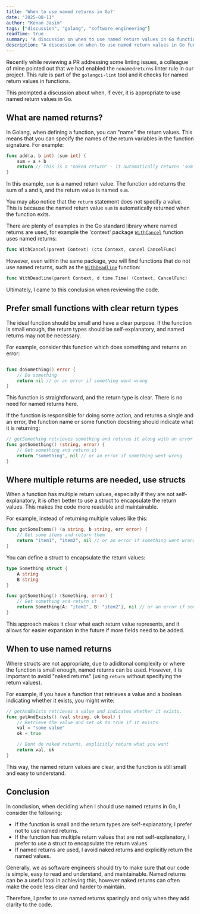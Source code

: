 ```yaml
---
title: 'When to use named returns in Go?'
date: "2025-08-11"
author: "Kenan Jasim"
tags: ["discussion", "golang", "software engineering"]
readTime: true
summary: "A discussion on when to use named return values in Go functions, and when to avoid them."
description: "A discussion on when to use named return values in Go functions, and when to avoid them."
---
```


Recently while reviewing a PR addressing some linting issues, a colleague of mine pointed out that we had enabled the `nonamedreturns` linter rule in our project. This rule is part of the `golangci-lint` tool and it checks for named return values in functions.

This prompted a discussion about when, if ever, it is appropriate to use named return values in Go.

## What are named returns?

In Golang, when defining a function, you can "name" the return values. This means that you can specify the names of the return variables in the function signature. For example:

```go
func add(a, b int) (sum int) {
    sum = a + b
    return // This is a "naked return" - it automatically returns 'sum'
}
```

In this example, `sum` is a named return value. The function `add` returns the sum of `a` and `b`, and the return value is named `sum`.

You may also notice that the `return` statement does not specify a value. This is because the named return value `sum` is automatically returned when the function exits.

There are plenty of examples in the Go standard library where named returns are used, for example the 'context' package [`WithCancel`](https://pkg.go.dev/context#WithCancel) function uses named returns:

```go
func WithCancel(parent Context) (ctx Context, cancel CancelFunc)
```

However, even within the same package, you will find functions that do not use named returns, such as the [`WithDeadline`](https://pkg.go.dev/context#WithDeadline) function:

```go
func WithDeadline(parent Context, d time.Time) (Context, CancelFunc)
```

Ultimately, I came to this conclusion when reviewing the code. 

## Prefer small functions with clear return types

The ideal function should be small and have a clear purpose. If the function is small enough, the return types should be self-explanatory, and named returns may not be necessary.

For example, consider this function which does something and returns an error:

```go

func doSomething() error {
    // Do something
    return nil // or an error if something went wrong
}
```

This function is straightforward, and the return type is clear. There is no need for named returns here.

If the function is responsible for doing some action, and returns a single and an error, the function name or some function docstring should indicate what it is returning:

```go
// getSomething retrieves something and returns it along with an error if it fails.
func getSomething() (string, error) {
    // Get something and return it
    return "something", nil // or an error if something went wrong
}
```

## Where multiple returns are needed, use structs

When a function has multiple return values, especially if they are not self-explanatory, it is often better to use a struct to encapsulate the return values. This makes the code more readable and maintainable.

For example, instead of returning multiple values like this:

```go
func getSomeItems() (a string, b string, err error) {
    // Get some items and return them
    return "item1", "item2", nil // or an error if something went wrong
}
```

You can define a struct to encapsulate the return values:

```go
type Something struct {
    A string
    B string
}

func getSomething() (Something, error) {
    // Get something and return it
    return Something{A: "item1", B: "item2"}, nil // or an error if something went wrong
}
```

This approach makes it clear what each return value represents, and it allows for easier expansion in the future if more fields need to be added. 

## When to use named returns

Where structs are not appropriate, due to adiditonal complexity or where the function is small enough, named returns can be used. However, it is important to avoid "naked returns" (using `return` without specifying the return values).

For example, if you have a function that retrieves a value and a boolean indicating whether it exists, you might write:

```go
// getAndExists retrieves a value and indicates whether it exists.
func getAndExists() (val string, ok bool) {
    // Retrieve the value and set ok to true if it exists
    val = "some value"
    ok = true

    // Dont do naked returns, explicitly return what you want
    return val, ok
}
```

This way, the named return values are clear, and the function is still small and easy to understand.

## Conclusion

In conclusion, when deciding when I should use named returns in Go, I consider the following:

* If the function is small and the return types are self-explanatory, I prefer not to use named returns.
* If the function has multiple return values that are not self-explanatory, I prefer to use a struct to encapsulate the return values.
* If named returns are used, I avoid naked returns and explicitly return the named values.

Generally, we as software engineers should try to make sure that our code is simple, easy to read and understand, and maintainable. Named returns can be a useful tool in achieving this, however naked returns can often make the code less clear and harder to maintain. 

Therefore, I prefer to use named returns sparingly and only when they add clarity to the code.

